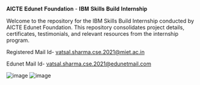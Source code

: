 𝐀𝐈𝐂𝐓𝐄 𝐄𝐝𝐮𝐧𝐞𝐭 𝐅𝐨𝐮𝐧𝐝𝐚𝐭𝐢𝐨𝐧 - 𝐈𝐁𝐌 𝐒𝐤𝐢𝐥𝐥𝐬 𝐁𝐮𝐢𝐥𝐝 𝐈𝐧𝐭𝐞𝐫𝐧𝐬𝐡𝐢𝐩


Welcome to the repository for the IBM Skills Build Internship conducted by AICTE Edunet Foundation. This repository consolidates project details, certificates, testimonials, and relevant resources from the internship program.

Registered Mail Id- vatsal.sharma.cse.2021@miet.ac.in

Edunet Mail Id- vatsal.sharma.cse.2021@edunetmail.com

![image](https://github.com/user-attachments/assets/07d5b3b6-10f7-41da-893a-73708ebe4560)                             ![image](https://github.com/user-attachments/assets/2efd5f42-2c11-46ab-82c6-1e00b516b9d6)

